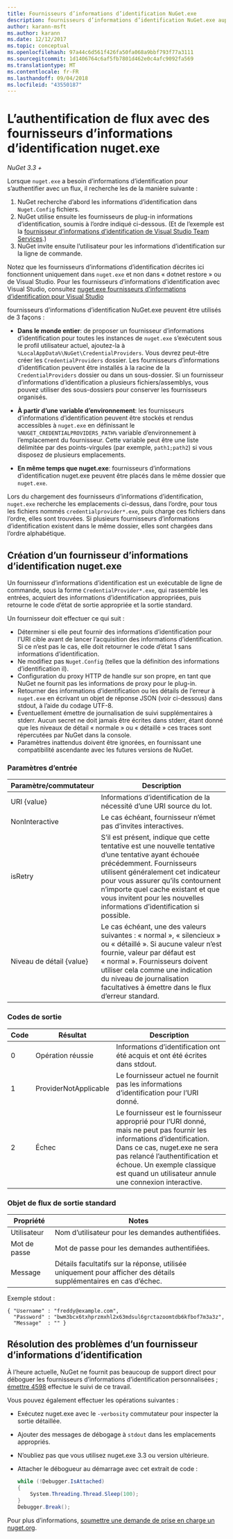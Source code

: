 ```yaml
---
title: Fournisseurs d’informations d’identification NuGet.exe
description: fournisseurs d’informations d’identification NuGet.exe auprès d’un flux et sont implémentées en tant qu’exécutables de ligne de commande qui suivent les conventions spécifiques.
author: karann-msft
ms.author: karann
ms.date: 12/12/2017
ms.topic: conceptual
ms.openlocfilehash: 97a44c6d561f426fa50fa068a9bbf793f77a3111
ms.sourcegitcommit: 1d1406764c6af5fb7801d462e0c4afc9092fa569
ms.translationtype: MT
ms.contentlocale: fr-FR
ms.lasthandoff: 09/04/2018
ms.locfileid: "43550187"
---
```

# <a name="authenticating-feeds-with-nugetexe-credential-providers"></a>L’authentification de flux avec des fournisseurs d’informations d’identification nuget.exe

*NuGet 3.3 +*

Lorsque `nuget.exe` a besoin d’informations d’identification pour s’authentifier avec un flux, il recherche les de la manière suivante :

1. NuGet recherche d’abord les informations d’identification dans `Nuget.Config` fichiers.
1. NuGet utilise ensuite les fournisseurs de plug-in informations d’identification, soumis à l’ordre indiqué ci-dessous. (Et de l’exemple est la [fournisseur d’informations d’identification de Visual Studio Team Services](https://www.visualstudio.com/docs/package/get-started/nuget/auth#vsts-credential-provider).)
1. NuGet invite ensuite l’utilisateur pour les informations d’identification sur la ligne de commande.

Notez que les fournisseurs d’informations d’identification décrites ici fonctionnent uniquement dans `nuget.exe` et non dans « dotnet restore » ou de Visual Studio. Pour les fournisseurs d’informations d’identification avec Visual Studio, consultez [nuget.exe fournisseurs d’informations d’identification pour Visual Studio](nuget-credential-providers-for-visual-studio.md)

fournisseurs d’informations d’identification NuGet.exe peuvent être utilisés de 3 façons :

- **Dans le monde entier**: de proposer un fournisseur d’informations d’identification pour toutes les instances de `nuget.exe` s’exécutent sous le profil utilisateur actuel, ajoutez-la à `%LocalAppData%\NuGet\CredentialProviders`. Vous devrez peut-être créer les `CredentialProviders` dossier. Les fournisseurs d’informations d’identification peuvent être installés à la racine de la `CredentialProviders` dossier ou dans un sous-dossier. Si un fournisseur d’informations d’identification a plusieurs fichiers/assemblys, vous pouvez utiliser des sous-dossiers pour conserver les fournisseurs organisés.

- **À partir d’une variable d’environnement**: les fournisseurs d’informations d’identification peuvent être stockés et rendus accessibles à `nuget.exe` en définissant le `%NUGET_CREDENTIALPROVIDERS_PATH%` variable d’environnement à l’emplacement du fournisseur. Cette variable peut être une liste délimitée par des points-virgules (par exemple, `path1;path2`) si vous disposez de plusieurs emplacements.

- **En même temps que nuget.exe**: fournisseurs d’informations d’identification nuget.exe peuvent être placés dans le même dossier que `nuget.exe`.

Lors du chargement des fournisseurs d’informations d’identification, `nuget.exe` recherche les emplacements ci-dessus, dans l’ordre, pour tous les fichiers nommés `credentialprovider*.exe`, puis charge ces fichiers dans l’ordre, elles sont trouvées. Si plusieurs fournisseurs d’informations d’identification existent dans le même dossier, elles sont chargées dans l’ordre alphabétique.

## <a name="creating-a-nugetexe-credential-provider"></a>Création d’un fournisseur d’informations d’identification nuget.exe

Un fournisseur d’informations d’identification est un exécutable de ligne de commande, sous la forme `CredentialProvider*.exe`, qui rassemble les entrées, acquiert des informations d’identification appropriées, puis retourne le code d’état de sortie appropriée et la sortie standard.

Un fournisseur doit effectuer ce qui suit :

- Déterminer si elle peut fournir des informations d’identification pour l’URI cible avant de lancer l’acquisition des informations d’identification. Si ce n’est pas le cas, elle doit retourner le code d’état 1 sans informations d’identification.
- Ne modifiez pas `Nuget.Config` (telles que la définition des informations d’identification il).
- Configuration du proxy HTTP de handle sur son propre, en tant que NuGet ne fournit pas les informations de proxy pour le plug-in.
- Retourner des informations d’identification ou les détails de l’erreur à `nuget.exe` en écrivant un objet de réponse JSON (voir ci-dessous) dans stdout, à l’aide du codage UTF-8.
- Éventuellement émettre de journalisation de suivi supplémentaires à stderr. Aucun secret ne doit jamais être écrites dans stderr, étant donné que les niveaux de détail « normale » ou « détaillé » ces traces sont répercutées par NuGet dans la console.
- Paramètres inattendus doivent être ignorées, en fournissant une compatibilité ascendante avec les futures versions de NuGet.

### <a name="input-parameters"></a>Paramètres d’entrée

| Paramètre/commutateur |Description|
|----------------|-----------|
| URI {value} | Informations d’identification de la nécessité d’une URI source du lot.|
| NonInteractive | Le cas échéant, fournisseur n’émet pas d’invites interactives. |
| isRetry | S’il est présent, indique que cette tentative est une nouvelle tentative d’une tentative ayant échouée précédemment. Fournisseurs utilisent généralement cet indicateur pour vous assurer qu’ils contournent n’importe quel cache existant et que vous invitent pour les nouvelles informations d’identification si possible.|
| Niveau de détail {value} | Le cas échéant, une des valeurs suivantes : « normal », « silencieux » ou « détaillé ». Si aucune valeur n’est fournie, valeur par défaut est « normal ». Fournisseurs doivent utiliser cela comme une indication du niveau de journalisation facultatives à émettre dans le flux d’erreur standard. |

### <a name="exit-codes"></a>Codes de sortie

| Code |Résultat | Description |
|----------------|-----------|-----------|
| 0 | Opération réussie | Informations d’identification ont été acquis et ont été écrites dans stdout.|
| 1 | ProviderNotApplicable | Le fournisseur actuel ne fournit pas les informations d’identification pour l’URI donné.|
| 2 | Échec | Le fournisseur est le fournisseur approprié pour l’URI donné, mais ne peut pas fournir les informations d’identification. Dans ce cas, nuget.exe ne sera pas relancé l’authentification et échoue. Un exemple classique est quand un utilisateur annule une connexion interactive. |

### <a name="standard-output"></a>Objet de flux de sortie standard

| Propriété |Notes|
|----------------|-----------|
| Utilisateur | Nom d’utilisateur pour les demandes authentifiées.|
| Mot de passe | Mot de passe pour les demandes authentifiées.|
| Message | Détails facultatifs sur la réponse, utilisée uniquement pour afficher des détails supplémentaires en cas d’échec. |

Exemple stdout :

    { "Username" : "freddy@example.com",
      "Password" : "bwm3bcx6txhprzmxhl2x63mdsul6grctazoomtdb6kfbof7m3a3z",
      "Message"  : "" }

## <a name="troubleshooting-a-credential-provider"></a>Résolution des problèmes d’un fournisseur d’informations d’identification

À l’heure actuelle, NuGet ne fournit pas beaucoup de support direct pour déboguer les fournisseurs d’informations d’identification personnalisées ; [émettre 4598](https://github.com/NuGet/Home/issues/4598) effectue le suivi de ce travail.

Vous pouvez également effectuer les opérations suivantes :

- Exécutez nuget.exe avec le `-verbosity` commutateur pour inspecter la sortie détaillée.
- Ajouter des messages de débogage à `stdout` dans les emplacements appropriés.
- N’oubliez pas que vous utilisez nuget.exe 3.3 ou version ultérieure.
- Attacher le débogueur au démarrage avec cet extrait de code :

    ```cs
    while (!Debugger.IsAttached)
    {
        System.Threading.Thread.Sleep(100);
    }
    Debugger.Break();
    ```

Pour plus d’informations, [soumettre une demande de prise en charge un nuget.org](https://www.nuget.org/policies/Contact).

